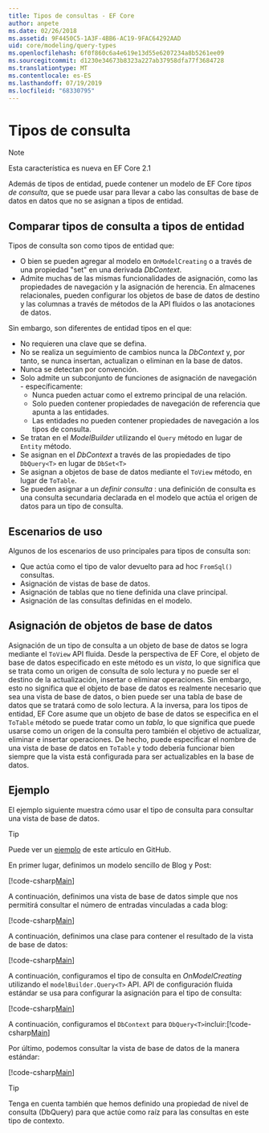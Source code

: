 ```yaml
---
title: Tipos de consultas - EF Core
author: anpete
ms.date: 02/26/2018
ms.assetid: 9F4450C5-1A3F-4BB6-AC19-9FAC64292AAD
uid: core/modeling/query-types
ms.openlocfilehash: 6f0f860c6a4e619e13d55e6207234a8b5261ee09
ms.sourcegitcommit: d1230e34673b8323a227ab37958dfa77f3684728
ms.translationtype: MT
ms.contentlocale: es-ES
ms.lasthandoff: 07/19/2019
ms.locfileid: "68330795"
---
```

# <a name="query-types"></a>Tipos de consulta
> [!NOTE]
> Esta característica es nueva en EF Core 2.1

Además de tipos de entidad, puede contener un modelo de EF Core _tipos de consulta_, que se puede usar para llevar a cabo las consultas de base de datos en datos que no se asignan a tipos de entidad.

## <a name="compare-query-types-to-entity-types"></a>Comparar tipos de consulta a tipos de entidad

Tipos de consulta son como tipos de entidad que:

- O bien se pueden agregar al modelo en `OnModelCreating` o a través de una propiedad "set" en una derivada _DbContext_.
- Admite muchas de las mismas funcionalidades de asignación, como las propiedades de navegación y la asignación de herencia. En almacenes relacionales, pueden configurar los objetos de base de datos de destino y las columnas a través de métodos de la API fluidos o las anotaciones de datos.

Sin embargo, son diferentes de entidad tipos en el que:

- No requieren una clave que se defina.
- No se realiza un seguimiento de cambios nunca la _DbContext_ y, por tanto, se nunca insertan, actualizan o eliminan en la base de datos.
- Nunca se detectan por convención.
- Solo admite un subconjunto de funciones de asignación de navegación - específicamente:
  - Nunca pueden actuar como el extremo principal de una relación.
  - Solo pueden contener propiedades de navegación de referencia que apunta a las entidades.
  - Las entidades no pueden contener propiedades de navegación a los tipos de consulta.
- Se tratan en el _ModelBuilder_ utilizando el `Query` método en lugar de `Entity` método.
- Se asignan en el _DbContext_ a través de las propiedades de tipo `DbQuery<T>` en lugar de `DbSet<T>`
- Se asignan a objetos de base de datos mediante el `ToView` método, en lugar de `ToTable`.
- Se pueden asignar a un _definir consulta_ : una definición de consulta es una consulta secundaria declarada en el modelo que actúa el origen de datos para un tipo de consulta.

## <a name="usage-scenarios"></a>Escenarios de uso

Algunos de los escenarios de uso principales para tipos de consulta son:

- Que actúa como el tipo de valor devuelto para ad hoc `FromSql()` consultas.
- Asignación de vistas de base de datos.
- Asignación de tablas que no tiene definida una clave principal.
- Asignación de las consultas definidas en el modelo.

## <a name="mapping-to-database-objects"></a>Asignación de objetos de base de datos

Asignación de un tipo de consulta a un objeto de base de datos se logra mediante el `ToView` API fluida. Desde la perspectiva de EF Core, el objeto de base de datos especificado en este método es un _vista_, lo que significa que se trata como un origen de consulta de solo lectura y no puede ser el destino de la actualización, insertar o eliminar operaciones. Sin embargo, esto no significa que el objeto de base de datos es realmente necesario que sea una vista de base de datos, o bien puede ser una tabla de base de datos que se tratará como de solo lectura. A la inversa, para los tipos de entidad, EF Core asume que un objeto de base de datos se especifica en el `ToTable` método se puede tratar como un _tabla_, lo que significa que puede usarse como un origen de la consulta pero también el objetivo de actualizar, eliminar e insertar operaciones. De hecho, puede especificar el nombre de una vista de base de datos en `ToTable` y todo debería funcionar bien siempre que la vista está configurada para ser actualizables en la base de datos.

## <a name="example"></a>Ejemplo

El ejemplo siguiente muestra cómo usar el tipo de consulta para consultar una vista de base de datos.

> [!TIP]
> Puede ver un [ejemplo](https://github.com/aspnet/EntityFramework.Docs/tree/master/samples/core/QueryTypes) de este artículo en GitHub.

En primer lugar, definimos un modelo sencillo de Blog y Post:

[!code-csharp[Main](../../../samples/core/QueryTypes/Program.cs#Entities)]

A continuación, definimos una vista de base de datos simple que nos permitirá consultar el número de entradas vinculadas a cada blog:

[!code-csharp[Main](../../../samples/core/QueryTypes/Program.cs#View)]

A continuación, definimos una clase para contener el resultado de la vista de base de datos:

[!code-csharp[Main](../../../samples/core/QueryTypes/Program.cs#QueryType)]

A continuación, configuramos el tipo de consulta en _OnModelCreating_ utilizando el `modelBuilder.Query<T>` API.
API de configuración fluida estándar se usa para configurar la asignación para el tipo de consulta:

[!code-csharp[Main](../../../samples/core/QueryTypes/Program.cs#Configuration)]

A continuación, configuramos el `DbContext` para `DbQuery<T>`incluir:[!code-csharp[Main](../../../samples/core/QueryTypes/Program.cs#DbQuery)]

Por último, podemos consultar la vista de base de datos de la manera estándar:

[!code-csharp[Main](../../../samples/core/QueryTypes/Program.cs#Query)]

> [!TIP]
> Tenga en cuenta también que hemos definido una propiedad de nivel de consulta (DbQuery) para que actúe como raíz para las consultas en este tipo de contexto.
